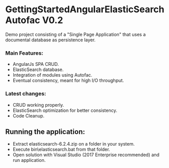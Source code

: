 # GettingStartedAngularElasticSearchAutofac V0.2
Demo project consisting of a "Single Page Application" that uses a documental database as persistence layer.

### Main Features:
  - AngularJs SPA CRUD.
  - ElasticSearch database.
  - Integration of modules using Autofac.
  - Eventual consistency, meant for high I/O throughput.
  
### Latest changes:
  - CRUD working properly.
  - ElasticSearch optimization for  better consistency. 
  - Code Cleanup.
  
## Running the application:
  - Extract elasticsearch-6.2.4.zip on a folder in your system.
  - Execute bin\elasticsearch.bat from that folder.
  - Open solution with Visual Studio (2017 Enterprise recommended) and run application.

